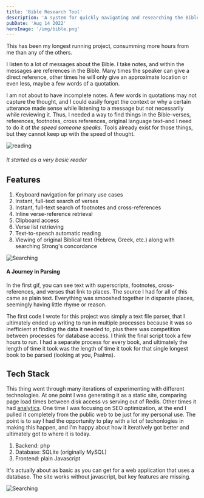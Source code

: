 ```yaml
---
title: 'Bible Research Tool'
description: 'A system for quickly navigating and researching the Bible.'
pubDate: 'Aug 14 2022'
heroImage: '/img/bible.png'
---
```


This has been my longest running project, consumming more hours from me than any of the others.

I listen to a lot of messages about the Bible. I take notes, and within the messages are references in the Bible. Many times the speaker can give a direct reference, other times he will only give an approximate location or even less, maybe a few words of a quotation.

I am not about to have incomplete notes. A few words in quotations may not capture the thought, and I could easily forget the context or why a certain utterance made sense while listening to a message but not necessarily while reviewing it. Thus, I needed a way to find things in the Bible–verses, references, footnotes, cross references, original language text–and I need to do it *at the speed someone speaks*. Tools already exist for those things, but they cannot keep up with the speed of thought.

![reading](/img/bible-navigation.gif)
###### It started as a very basic reader

## Features

1. Keyboard navigation for primary use cases
2. Instant, full-text search of verses
3. Instant, full-text search of footnotes and cross-references
4. Inline verse-reference retrieval
5. Clipboard access
6. Verse list retrieving
7. Text-to-speach automatic reading
8. Viewing of original Biblical text (Hebrew, Greek, etc.) along with searching Strong's concordance

![Searching](/img/bible-lookup.gif)

#### A Journey in Parsing
In the first gif, you can see text with superscripts, footnotes, cross-references, and verses that link to places. The source I had for all of this came as plain text. Everything was smooshed together in disparate places, seemingly having little rhyme or reason.

The first code I wrote for this project was simply a text file parser, that I ultimately ended up writing to run in multiple processes because it was so inefficient at finding the data it needed to, plus there was competition between processes for database access. I think the final script took a few hours to run. I had a separate process for every book, and ultimately the length of time it took was the length of time it took for that single longest book to be parsed (looking at you, Psalms).

## Tech Stack
This thing went through many iterations of experimenting with different technologies. At one point I was generating it as a static site, comparing page load times between disk access vs serving out of Redis. Other times it had [analytics](https://plausible.io). One time I was focusing on SEO optimization, at the end I pulled it completely from the public web to be just for my personal use. The point is to say I had the opportunity to play with a lot of techonlogies in making this happen, and I'm happy about how it iteratively got better and ultimately got to where it is today.

1. Backend: php
2. Database: SQLite (originally MySQL)
3. Frontend: plain Javascript

It's actually about as basic as you can get for a web application that uses a database. The site works without javascript, but key features are missing.

![Searching](/img/bible-searching.gif)